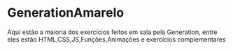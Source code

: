 # GenerationAmarelo
 Aqui estão a maioria dos exercícios feitos em sala pela Generation, entre eles estão HTML,CSS,JS,Funções,Animações e exercícios complementares
